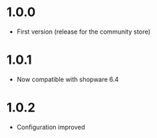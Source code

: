 # 1.0.0
- First version (release for the community store)

# 1.0.1
- Now compatible with shopware 6.4

# 1.0.2
- Configuration improved
